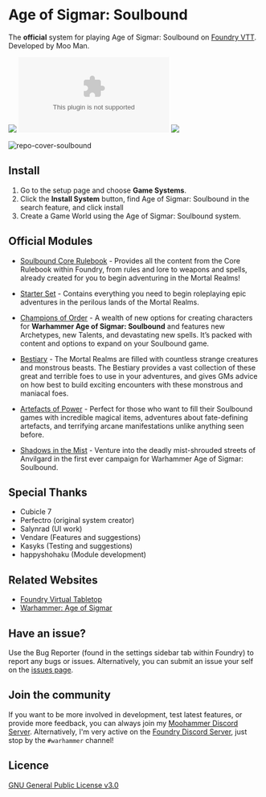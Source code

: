 # Age of Sigmar: Soulbound
The **official** system for playing Age of Sigmar: Soulbound on [Foundry VTT](https://foundryvtt.com/). Developed by Moo Man.

![](https://img.shields.io/github/v/release/moo-man/AoS-Soulbound-FoundryVTT?label=Latest%20Version)
![](https://img.shields.io/github/downloads/moo-man/AoS-Soulbound-FoundryVTT/latest/age-of-sigmar-soulbound.zip?label=Downloads%20%28Latest%20Version%29)
![](https://img.shields.io/badge/FoundryVTT%20Compatibility-V13-orange)

![repo-cover-soulbound](https://user-images.githubusercontent.com/28637157/145496204-852c373e-c785-4354-8f39-cba680b4b0c0.png)

## Install
1. Go to the setup page and choose **Game Systems**.
2. Click the **Install System** button, find Age of Sigmar: Soulbound in the search feature, and click install
3. Create a Game World using the Age of Sigmar: Soulbound system.

## Official Modules
- [Soulbound Core Rulebook](https://foundryvtt.com/packages/soulbound-core) - Provides all the content from the Core Rulebook within Foundry, from rules and lore to weapons and spells, already created for you to begin adventuring in the Mortal Realms!

- [Starter Set](https://foundryvtt.com/packages/soulbound-starter-set) - Contains everything you need to begin roleplaying epic adventures in the perilous lands of the Mortal Realms.

- [Champions of Order](https://foundryvtt.com/packages/soulbound-order) - A wealth of new options for creating characters for <b>Warhammer Age of Sigmar: Soulbound</b> and features new Archetypes, new Talents, and devastating new spells. It’s packed with content and options to expand on your Soulbound game.

- [Bestiary](https://foundryvtt.com/packages/soulbound-bestiary) - The Mortal Realms are filled with countless strange creatures and monstrous beasts. The Bestiary provides a vast collection of these great and terrible foes to use in your adventures, and gives GMs advice on how best to build exciting encounters with these monstrous and maniacal foes.

- [Artefacts of Power](https://foundryvtt.com/packages/soulbound-artefacts) - Perfect for those who want to fill their Soulbound games with incredible magical items, adventures about fate-defining artefacts, and terrifying arcane manifestations unlike anything seen before.

- [Shadows in the Mist](https://foundryvtt.com/packages/soulbound-sitm) - Venture into the deadly mist-shrouded streets of Anvilgard in the first ever campaign for Warhammer Age of Sigmar: Soulbound.

## Special Thanks
- Cubicle 7
- Perfectro (original system creator)
- Salynrad (UI work)
- Vendare (Features and suggestions)
- Kasyks (Testing and suggestions)
- happyshohaku (Module development)

## Related Websites
- [Foundry Virtual Tabletop](https://foundryvtt.com)
- [Warhammer: Age of Sigmar](https://www.cubicle7games.com/product-category/warhammer-aos/)

## Have an issue?
Use the Bug Reporter (found in the settings sidebar tab within Foundry) to report any bugs or issues. Alternatively, you can submit an issue your self on the [issues page](https://github.com/moo-man/AoS-Soulbound-FoundryVTT/issues).

## Join the community
If you want to be more involved in development, test latest features, or provide more feedback, you can always join my [Moohammer Discord Server](https://discord.gg/GrMcdeDHh8). Alternatively, I'm very active on the [Foundry Discord Server](https://discord.gg/foundryvtt), just stop by the `#warhammer` channel!


## Licence
[GNU General Public License v3.0](https://choosealicense.com/licenses/gpl-3.0/)
